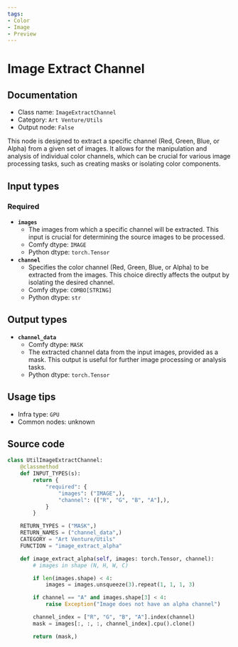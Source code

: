 ```yaml
---
tags:
- Color
- Image
- Preview
---
```


# Image Extract Channel
## Documentation
- Class name: `ImageExtractChannel`
- Category: `Art Venture/Utils`
- Output node: `False`

This node is designed to extract a specific channel (Red, Green, Blue, or Alpha) from a given set of images. It allows for the manipulation and analysis of individual color channels, which can be crucial for various image processing tasks, such as creating masks or isolating color components.
## Input types
### Required
- **`images`**
    - The images from which a specific channel will be extracted. This input is crucial for determining the source images to be processed.
    - Comfy dtype: `IMAGE`
    - Python dtype: `torch.Tensor`
- **`channel`**
    - Specifies the color channel (Red, Green, Blue, or Alpha) to be extracted from the images. This choice directly affects the output by isolating the desired channel.
    - Comfy dtype: `COMBO[STRING]`
    - Python dtype: `str`
## Output types
- **`channel_data`**
    - Comfy dtype: `MASK`
    - The extracted channel data from the input images, provided as a mask. This output is useful for further image processing or analysis tasks.
    - Python dtype: `torch.Tensor`
## Usage tips
- Infra type: `GPU`
- Common nodes: unknown


## Source code
```python
class UtilImageExtractChannel:
    @classmethod
    def INPUT_TYPES(s):
        return {
            "required": {
                "images": ("IMAGE",),
                "channel": (["R", "G", "B", "A"],),
            }
        }

    RETURN_TYPES = ("MASK",)
    RETURN_NAMES = ("channel_data",)
    CATEGORY = "Art Venture/Utils"
    FUNCTION = "image_extract_alpha"

    def image_extract_alpha(self, images: torch.Tensor, channel):
        # images in shape (N, H, W, C)

        if len(images.shape) < 4:
            images = images.unsqueeze(3).repeat(1, 1, 1, 3)

        if channel == "A" and images.shape[3] < 4:
            raise Exception("Image does not have an alpha channel")

        channel_index = ["R", "G", "B", "A"].index(channel)
        mask = images[:, :, :, channel_index].cpu().clone()

        return (mask,)

```
